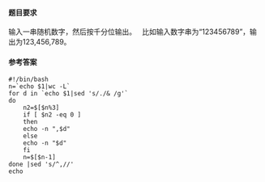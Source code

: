 #### 题目要求
输入一串随机数字，然后按千分位输出。
 
比如输入数字串为“123456789”，输出为123,456,789。

#### 参考答案
```
#!/bin/bash
n=`echo $1|wc -L`
for d in `echo $1|sed 's/./& /g'`
do
    n2=$[$n%3]
    if [ $n2 -eq 0 ]
    then
	echo -n ",$d"
    else
	echo -n "$d"
    fi
    n=$[$n-1]
done |sed 's/^,//'
echo

```
